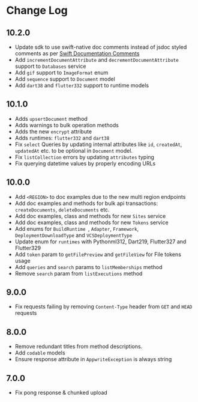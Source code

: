 # Change Log

## 10.2.0

* Update sdk to use swift-native doc comments instead of jsdoc styled comments as per [Swift Documentation Comments](https://github.com/swiftlang/swift/blob/main/docs/DocumentationComments.md)
* Add `incrementDocumentAttribute` and `decrementDocumentAttribute` support to `Databases` service
* Add `gif` support to `ImageFormat` enum
* Add `sequence` support to `Document` model
* Add `dart38` and `flutter332` support to runtime models

## 10.1.0

* Adds `upsertDocument` method
* Adds warnings to bulk operation methods
* Adds the new `encrypt` attribute
* Adds runtimes: `flutter332` and `dart38`
* Fix `select` Queries by updating internal attributes like `id`, `createdAt`, `updatedAt` etc. to be optional in `Document` model.
* Fix `listCollection` errors by updating `attributes` typing
* Fix querying datetime values by properly encoding URLs

## 10.0.0

* Add `<REGION>` to doc examples due to the new multi region endpoints
* Add doc examples and methods for bulk api transactions: `createDocuments`, `deleteDocuments` etc.
* Add doc examples, class and methods for new `Sites` service
* Add doc examples, class and methods for new `Tokens` service
* Add enums for `BuildRuntime `, `Adapter`, `Framework`, `DeploymentDownloadType` and `VCSDeploymentType`
* Update enum for `runtimes` with Pythonml312, Dart219, Flutter327 and Flutter329
* Add `token` param to `getFilePreview` and `getFileView` for File tokens usage
* Add `queries` and `search` params to `listMemberships` method
* Remove `search` param from `listExecutions` method

## 9.0.0

* Fix requests failing by removing `Content-Type` header from `GET` and `HEAD` requests

## 8.0.0

* Remove redundant titles from method descriptions.
* Add `codable` models
* Ensure response attribute in `AppwriteException` is always string

## 7.0.0

* Fix pong response & chunked upload
